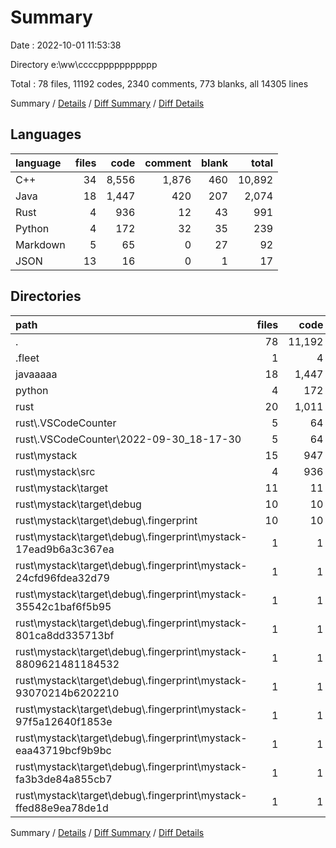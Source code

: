# Summary

Date : 2022-10-01 11:53:38

Directory e:\\ww\\ccccppppppppppp

Total : 78 files,  11192 codes, 2340 comments, 773 blanks, all 14305 lines

Summary / [Details](details.md) / [Diff Summary](diff.md) / [Diff Details](diff-details.md)

## Languages
| language | files | code | comment | blank | total |
| :--- | ---: | ---: | ---: | ---: | ---: |
| C++ | 34 | 8,556 | 1,876 | 460 | 10,892 |
| Java | 18 | 1,447 | 420 | 207 | 2,074 |
| Rust | 4 | 936 | 12 | 43 | 991 |
| Python | 4 | 172 | 32 | 35 | 239 |
| Markdown | 5 | 65 | 0 | 27 | 92 |
| JSON | 13 | 16 | 0 | 1 | 17 |

## Directories
| path | files | code | comment | blank | total |
| :--- | ---: | ---: | ---: | ---: | ---: |
| . | 78 | 11,192 | 2,340 | 773 | 14,305 |
| .fleet | 1 | 4 | 0 | 1 | 5 |
| javaaaaa | 18 | 1,447 | 420 | 207 | 2,074 |
| python | 4 | 172 | 32 | 35 | 239 |
| rust | 20 | 1,011 | 12 | 69 | 1,092 |
| rust\\.VSCodeCounter | 5 | 64 | 0 | 26 | 90 |
| rust\\.VSCodeCounter\\2022-09-30_18-17-30 | 5 | 64 | 0 | 26 | 90 |
| rust\\mystack | 15 | 947 | 12 | 43 | 1,002 |
| rust\\mystack\\src | 4 | 936 | 12 | 43 | 991 |
| rust\\mystack\\target | 11 | 11 | 0 | 0 | 11 |
| rust\\mystack\\target\\debug | 10 | 10 | 0 | 0 | 10 |
| rust\\mystack\\target\\debug\\.fingerprint | 10 | 10 | 0 | 0 | 10 |
| rust\\mystack\\target\\debug\\.fingerprint\\mystack-17ead9b6a3c367ea | 1 | 1 | 0 | 0 | 1 |
| rust\\mystack\\target\\debug\\.fingerprint\\mystack-24cfd96fdea32d79 | 1 | 1 | 0 | 0 | 1 |
| rust\\mystack\\target\\debug\\.fingerprint\\mystack-35542c1baf6f5b95 | 1 | 1 | 0 | 0 | 1 |
| rust\\mystack\\target\\debug\\.fingerprint\\mystack-801ca8dd335713bf | 1 | 1 | 0 | 0 | 1 |
| rust\\mystack\\target\\debug\\.fingerprint\\mystack-8809621481184532 | 1 | 1 | 0 | 0 | 1 |
| rust\\mystack\\target\\debug\\.fingerprint\\mystack-93070214b6202210 | 1 | 1 | 0 | 0 | 1 |
| rust\\mystack\\target\\debug\\.fingerprint\\mystack-97f5a12640f1853e | 1 | 1 | 0 | 0 | 1 |
| rust\\mystack\\target\\debug\\.fingerprint\\mystack-eaa43719bcf9b9bc | 1 | 1 | 0 | 0 | 1 |
| rust\\mystack\\target\\debug\\.fingerprint\\mystack-fa3b3de84a855cb7 | 1 | 1 | 0 | 0 | 1 |
| rust\\mystack\\target\\debug\\.fingerprint\\mystack-ffed88e9ea78de1d | 1 | 1 | 0 | 0 | 1 |

Summary / [Details](details.md) / [Diff Summary](diff.md) / [Diff Details](diff-details.md)